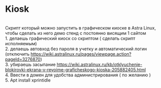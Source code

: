 # Kiosk
<br>Скрипт который можно запустить в графическом киоске в Astra Linux, чтобы сделать из него демо стенд с постоянно висящим 1 сайтом
<br>1. делаешь графический киоск со скриптом ( сделать скрипт исполняемым)
<br>2. делаешь автовход без пароля в учетку и автоматический логин (отключить https://wiki.astralinux.ru/pages/viewpage.action?pageId=3276870)
<br>3. убираешь засыпание https://wiki.astralinux.ru/kb/otklyuchenie-blokirovki-ekrana-v-reyoime-graficheskogo-kioska-205882405.html
<br>4. Ввести в домен для удобства администрирования ( по желанию )
<br>5. Apt install xprintidle 
